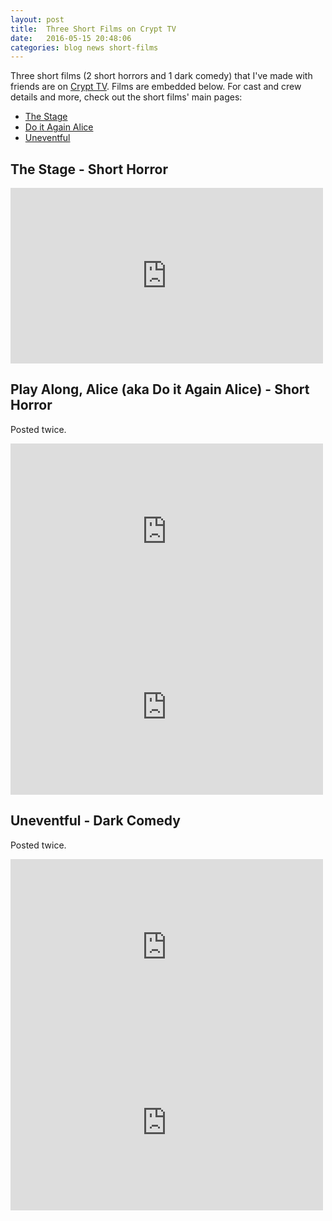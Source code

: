 ```yaml
---
layout: post
title:  Three Short Films on Crypt TV
date:   2016-05-15 20:48:06
categories: blog news short-films
---
```



Three short films (2 short horrors and 1 dark comedy) that I've made with friends are on [Crypt TV](https://www.facebook.com/CryptTV/). Films are embedded below. For cast and crew details and more, check out the short films' main pages: 

- [The Stage](/short-films/the-stage/)
- [Do it Again Alice](/short-films/play-along-alice/)
- [Uneventful](/short-films/uneventful/)

## The Stage - Short Horror

<iframe src="https://www.facebook.com/plugins/video.php?href=https%3A%2F%2Fwww.facebook.com%2FCryptTV%2Fvideos%2F1732993423607867%2F&width=500&show_text=false&height=281&appId" width="500" height="281" style="border:none;overflow:hidden" scrolling="no" frameborder="0" allowTransparency="true"></iframe>

## Play Along, Alice (aka Do it Again Alice) - Short Horror

Posted twice.

<div class="row">
<div class="col-md-6">
<iframe src="https://www.facebook.com/plugins/video.php?href=https%3A%2F%2Fwww.facebook.com%2FCryptTV%2Fvideos%2F1762628067311069%2F&width=500&show_text=false&height=281&appId" width="500" height="281" style="border:none;overflow:hidden" scrolling="no" frameborder="0" allowTransparency="true"></iframe>
</div>
<div class="col-md-6">
<iframe src="https://www.facebook.com/plugins/video.php?href=https%3A%2F%2Fwww.facebook.com%2FCryptTV%2Fvideos%2F1703342043239672%2F&width=500&show_text=false&height=281&appId" width="500" height="281" style="border:none;overflow:hidden" scrolling="no" frameborder="0" allowTransparency="true"></iframe>

</div>
</div>

## Uneventful - Dark Comedy

Posted twice.

<div class="row">
<div class="col-md-6">
<iframe src="https://www.facebook.com/plugins/video.php?href=https%3A%2F%2Fwww.facebook.com%2FCryptTV%2Fvideos%2F1691640131076530%2F&width=500&show_text=false&height=281&appId" width="500" height="281" style="border:none;overflow:hidden" scrolling="no" frameborder="0" allowTransparency="true"></iframe>
</div>
<div class="col-md-6">
<iframe src="https://www.facebook.com/plugins/video.php?href=https%3A%2F%2Fwww.facebook.com%2FCryptTV%2Fvideos%2F1716819621891914%2F&width=500&show_text=false&height=281&appId" width="500" height="281" style="border:none;overflow:hidden" scrolling="no" frameborder="0" allowTransparency="true"></iframe>

</div>
</div>
